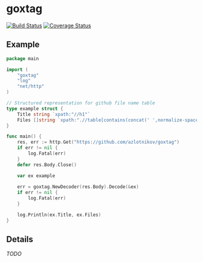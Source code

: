 # goxtag
[![Build Status](https://travis-ci.org/azlotnikov/goxtag.svg?branch=master)](https://travis-ci.org/azlotnikov/goxtag)
[![Coverage Status](https://coveralls.io/repos/github/azlotnikov/goxtag/badge.svg?branch=master)](https://coveralls.io/github/azlotnikov/goxtag?branch=master)

## Example

```go
package main

import (
    "goxtag"
    "log"
    "net/http"
)

// Structured representation for github file name table
type example struct {
    Title string `xpath:"//h1"`
    Files []string `xpath:".//table[contains(concat(' ',normalize-space(@class),' '),' files ')]//tbody//tr[contains(concat(' ',normalize-space(@class),' '),' js-navigation-item ')]//td[contains(concat(' ',normalize-space(@class),' '),' content ')]|.//text"`
}

func main() {
    res, err := http.Get("https://github.com/azlotnikov/goxtag")
    if err != nil {
        log.Fatal(err)
    }
    defer res.Body.Close()

    var ex example
	
    err = goxtag.NewDecoder(res.Body).Decode(&ex)
    if err != nil {
        log.Fatal(err)
    }

    log.Println(ex.Title, ex.Files)
}
```

## Details

*TODO*
